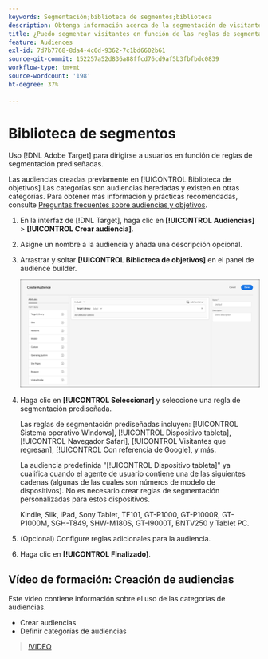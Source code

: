```yaml
---
keywords: Segmentación;biblioteca de segmentos;biblioteca
description: Obtenga información acerca de la segmentación de visitantes mediante audiencias heredadas creadas previamente.
title: ¿Puedo segmentar visitantes en función de las reglas de segmentación prediseñadas?
feature: Audiences
exl-id: 7d7b7768-8da4-4c0d-9362-7c1bd6602b61
source-git-commit: 152257a52d836a88ffcd76cd9af5b3fbfbdc0839
workflow-type: tm+mt
source-wordcount: '198'
ht-degree: 37%

---
```


# Biblioteca de segmentos

Uso [!DNL Adobe Target] para dirigirse a usuarios en función de reglas de segmentación prediseñadas.

Las audiencias creadas previamente en [!UICONTROL Biblioteca de objetivos] Las categorías son audiencias heredadas y existen en otras categorías. Para obtener más información y prácticas recomendadas, consulte [Preguntas frecuentes sobre audiencias y objetivos](/help/main/c-target/c-troubleshooting-targets-and-audiences/troubleshooting-targets-and-audiences.md#concept_C4EE4B8F4840430CBD798D579A8F208D).

1. En la interfaz de [!DNL Target], haga clic en **[!UICONTROL Audiencias]** > **[!UICONTROL Crear audiencia]**.
1. Asigne un nombre a la audiencia y añada una descripción opcional.
1. Arrastrar y soltar **[!UICONTROL Biblioteca de objetivos]** en el panel de audience builder.

   ![Biblioteca de segmentos](assets/target_library.png)

1. Haga clic en **[!UICONTROL Seleccionar]** y seleccione una regla de segmentación prediseñada.

   Las reglas de segmentación prediseñadas incluyen: [!UICONTROL Sistema operativo Windows], [!UICONTROL Dispositivo tableta], [!UICONTROL Navegador Safari], [!UICONTROL Visitantes que regresan], [!UICONTROL Con referencia de Google], y más.

   La audiencia predefinida &quot;[!UICONTROL Dispositivo tableta]&quot; ya cualifica cuando el agente de usuario contiene una de las siguientes cadenas (algunas de las cuales son números de modelo de dispositivos). No es necesario crear reglas de segmentación personalizadas para estos dispositivos.

   Kindle, Silk, iPad, Sony Tablet, TF101, GT-P1000, GT-P1000R, GT-P1000M, SGH-T849, SHW-M180S, GT-I9000T, BNTV250 y Tablet PC.

1. (Opcional) Configure reglas adicionales para la audiencia.
1. Haga clic en **[!UICONTROL Finalizado]**.

## Vídeo de formación: Creación de audiencias

Este vídeo contiene información sobre el uso de las categorías de audiencias.

* Crear audiencias
* Definir categorías de audiencias

>[!VIDEO](https://video.tv.adobe.com/v/17392)
